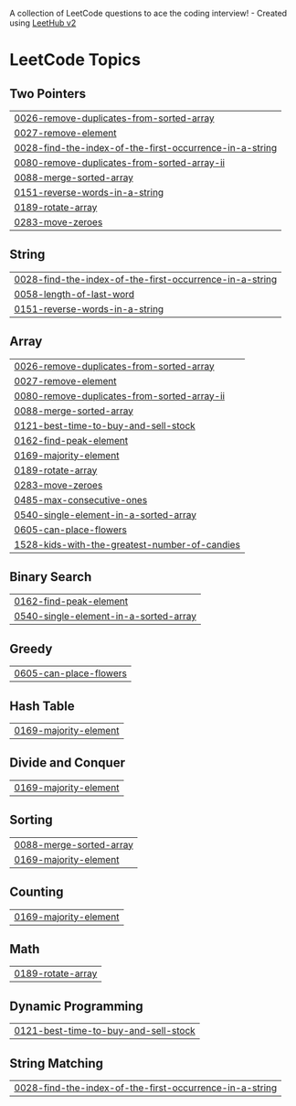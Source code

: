 A collection of LeetCode questions to ace the coding interview! - Created using [LeetHub v2](https://github.com/arunbhardwaj/LeetHub-2.0)
<!---LeetCode Topics Start-->
# LeetCode Topics
## Two Pointers
|  |
| ------- |
| [0026-remove-duplicates-from-sorted-array](https://github.com/vishalsharma89/practice/tree/master/0026-remove-duplicates-from-sorted-array) |
| [0027-remove-element](https://github.com/vishalsharma89/practice/tree/master/0027-remove-element) |
| [0028-find-the-index-of-the-first-occurrence-in-a-string](https://github.com/vishalsharma89/practice/tree/master/0028-find-the-index-of-the-first-occurrence-in-a-string) |
| [0080-remove-duplicates-from-sorted-array-ii](https://github.com/vishalsharma89/practice/tree/master/0080-remove-duplicates-from-sorted-array-ii) |
| [0088-merge-sorted-array](https://github.com/vishalsharma89/practice/tree/master/0088-merge-sorted-array) |
| [0151-reverse-words-in-a-string](https://github.com/vishalsharma89/practice/tree/master/0151-reverse-words-in-a-string) |
| [0189-rotate-array](https://github.com/vishalsharma89/practice/tree/master/0189-rotate-array) |
| [0283-move-zeroes](https://github.com/vishalsharma89/practice/tree/master/0283-move-zeroes) |
## String
|  |
| ------- |
| [0028-find-the-index-of-the-first-occurrence-in-a-string](https://github.com/vishalsharma89/practice/tree/master/0028-find-the-index-of-the-first-occurrence-in-a-string) |
| [0058-length-of-last-word](https://github.com/vishalsharma89/practice/tree/master/0058-length-of-last-word) |
| [0151-reverse-words-in-a-string](https://github.com/vishalsharma89/practice/tree/master/0151-reverse-words-in-a-string) |
## Array
|  |
| ------- |
| [0026-remove-duplicates-from-sorted-array](https://github.com/vishalsharma89/practice/tree/master/0026-remove-duplicates-from-sorted-array) |
| [0027-remove-element](https://github.com/vishalsharma89/practice/tree/master/0027-remove-element) |
| [0080-remove-duplicates-from-sorted-array-ii](https://github.com/vishalsharma89/practice/tree/master/0080-remove-duplicates-from-sorted-array-ii) |
| [0088-merge-sorted-array](https://github.com/vishalsharma89/practice/tree/master/0088-merge-sorted-array) |
| [0121-best-time-to-buy-and-sell-stock](https://github.com/vishalsharma89/practice/tree/master/0121-best-time-to-buy-and-sell-stock) |
| [0162-find-peak-element](https://github.com/vishalsharma89/practice/tree/master/0162-find-peak-element) |
| [0169-majority-element](https://github.com/vishalsharma89/practice/tree/master/0169-majority-element) |
| [0189-rotate-array](https://github.com/vishalsharma89/practice/tree/master/0189-rotate-array) |
| [0283-move-zeroes](https://github.com/vishalsharma89/practice/tree/master/0283-move-zeroes) |
| [0485-max-consecutive-ones](https://github.com/vishalsharma89/practice/tree/master/0485-max-consecutive-ones) |
| [0540-single-element-in-a-sorted-array](https://github.com/vishalsharma89/practice/tree/master/0540-single-element-in-a-sorted-array) |
| [0605-can-place-flowers](https://github.com/vishalsharma89/practice/tree/master/0605-can-place-flowers) |
| [1528-kids-with-the-greatest-number-of-candies](https://github.com/vishalsharma89/practice/tree/master/1528-kids-with-the-greatest-number-of-candies) |
## Binary Search
|  |
| ------- |
| [0162-find-peak-element](https://github.com/vishalsharma89/practice/tree/master/0162-find-peak-element) |
| [0540-single-element-in-a-sorted-array](https://github.com/vishalsharma89/practice/tree/master/0540-single-element-in-a-sorted-array) |
## Greedy
|  |
| ------- |
| [0605-can-place-flowers](https://github.com/vishalsharma89/practice/tree/master/0605-can-place-flowers) |
## Hash Table
|  |
| ------- |
| [0169-majority-element](https://github.com/vishalsharma89/practice/tree/master/0169-majority-element) |
## Divide and Conquer
|  |
| ------- |
| [0169-majority-element](https://github.com/vishalsharma89/practice/tree/master/0169-majority-element) |
## Sorting
|  |
| ------- |
| [0088-merge-sorted-array](https://github.com/vishalsharma89/practice/tree/master/0088-merge-sorted-array) |
| [0169-majority-element](https://github.com/vishalsharma89/practice/tree/master/0169-majority-element) |
## Counting
|  |
| ------- |
| [0169-majority-element](https://github.com/vishalsharma89/practice/tree/master/0169-majority-element) |
## Math
|  |
| ------- |
| [0189-rotate-array](https://github.com/vishalsharma89/practice/tree/master/0189-rotate-array) |
## Dynamic Programming
|  |
| ------- |
| [0121-best-time-to-buy-and-sell-stock](https://github.com/vishalsharma89/practice/tree/master/0121-best-time-to-buy-and-sell-stock) |
## String Matching
|  |
| ------- |
| [0028-find-the-index-of-the-first-occurrence-in-a-string](https://github.com/vishalsharma89/practice/tree/master/0028-find-the-index-of-the-first-occurrence-in-a-string) |
<!---LeetCode Topics End-->